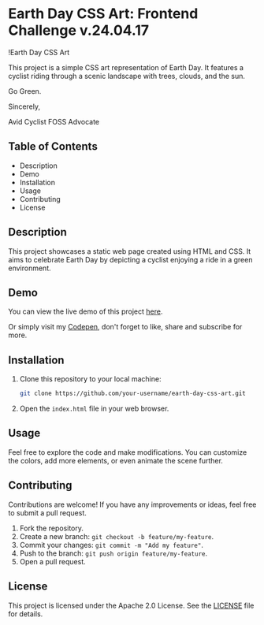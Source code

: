 # Earth Day CSS Art: Frontend Challenge v.24.04.17

!Earth Day CSS Art

This project is a simple CSS art representation of Earth Day. It features a cyclist riding through a scenic landscape with trees, clouds, and the sun.

Go Green.

Sincerely,

Avid Cyclist
FOSS Advocate

## Table of Contents

- Description
- Demo
- Installation
- Usage
- Contributing
- License

## Description

This project showcases a static web page created using HTML and CSS. It aims to celebrate Earth Day by depicting a cyclist enjoying a ride in a green environment.

## Demo

You can view the live demo of this project [here](https://pizofreude.github.io/Frontend-Challenge-v.24.04.17/).

Or simply visit my [Codepen](https://codepen.io/pizofreude/pen/abxXWGJ), don't forget to like, share and subscribe for more.

## Installation

1. Clone this repository to your local machine:

   ```bash
   git clone https://github.com/your-username/earth-day-css-art.git
   ```

2. Open the `index.html` file in your web browser.

## Usage

Feel free to explore the code and make modifications. You can customize the colors, add more elements, or even animate the scene further.

## Contributing

Contributions are welcome! If you have any improvements or ideas, feel free to submit a pull request.

1. Fork the repository.
2. Create a new branch: `git checkout -b feature/my-feature`.
3. Commit your changes: `git commit -m "Add my feature"`.
4. Push to the branch: `git push origin feature/my-feature`.
5. Open a pull request.

## License

This project is licensed under the Apache 2.0 License. See the [LICENSE](./LICENSE) file for details.
